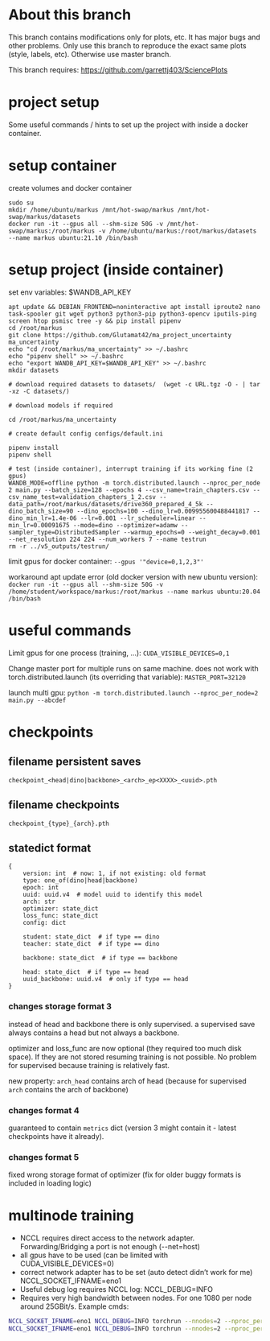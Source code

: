 # About this branch
This branch contains modifications only for plots, etc. It has major bugs and other problems. Only use this branch to reproduce the exact same plots (style, labels, etc). Otherwise use master branch.

This branch requires: https://github.com/garrettj403/SciencePlots


# project setup
Some useful commands / hints to set up the project with inside a docker container.


# setup container
create volumes and docker container
```
sudo su
mkdir /home/ubuntu/markus /mnt/hot-swap/markus /mnt/hot-swap/markus/datasets
docker run -it --gpus all --shm-size 50G -v /mnt/hot-swap/markus:/root/markus -v /home/ubuntu/markus:/root/markus/datasets --name markus ubuntu:21.10 /bin/bash
```

# setup project (inside container)
set env variables: $WANDB_API_KEY
```
apt update && DEBIAN_FRONTEND=noninteractive apt install iproute2 nano task-spooler git wget python3 python3-pip python3-opencv iputils-ping screen htop psmisc tree -y && pip install pipenv
cd /root/markus
git clone https://github.com/Glutamat42/ma_project_uncertainty ma_uncertainty
echo "cd /root/markus/ma_uncertainty" >> ~/.bashrc
echo "pipenv shell" >> ~/.bashrc
echo "export WANDB_API_KEY=$WANDB_API_KEY" >> ~/.bashrc
mkdir datasets

# download required datasets to datasets/  (wget -c URL.tgz -O - | tar -xz -C datasets/)

# download models if required

cd /root/markus/ma_uncertainty

# create default config configs/default.ini

pipenv install
pipenv shell

# test (inside container), interrupt training if its working fine (2 gpus)
WANDB_MODE=offline python -m torch.distributed.launch --nproc_per_node 2 main.py --batch_size=128 --epochs 4 --csv_name=train_chapters.csv --csv_name_test=validation_chapters_1_2.csv --data_path=/root/markus/datasets/drive360_prepared_4_5k --dino_batch_size=90 --dino_epochs=100 --dino_lr=0.009955600488441817 --dino_min_lr=1.4e-06 --lr=0.001 --lr_scheduler=linear --min_lr=0.00091675 --mode=dino --optimizer=adamw --sampler_type=DistributedSampler --warmup_epochs=0 --weight_decay=0.001 --net_resolution 224 224 --num_workers 7 --name testrun
rm -r ../v5_outputs/testrun/
```

limit gpus for docker container: `--gpus '"device=0,1,2,3"'`

workaround apt update error (old docker version with new ubuntu version): `docker run -it --gpus all --shm-size 50G -v /home/student/workspace/markus:/root/markus --name markus ubuntu:20.04 /bin/bash`

# useful commands
Limit gpus for one process (training, ...): `CUDA_VISIBLE_DEVICES=0,1`

Change master port for multiple runs on same machine. does not work with torch.distributed.launch (its overriding that variable): `MASTER_PORT=32120`

launch multi gpu: `python -m torch.distributed.launch --nproc_per_node=2 main.py --abcdef`


# checkpoints
## filename persistent saves
`checkpoint_<head|dino|backbone>_<arch>_ep<XXXX>_<uuid>.pth`

## filename checkpoints
`checkpoint_{type}_{arch}.pth`

## statedict format
```
{
    version: int  # now: 1, if not existing: old format
    type: one_of(dino|head|backbone)
    epoch: int
    uuid: uuid.v4  # model uuid to identify this model
    arch: str
    optimizer: state_dict
    loss_func: state_dict
    config: dict
    
    student: state_dict  # if type == dino
    teacher: state_dict  # if type == dino
    
    backbone: state_dict  # if type == backbone
    
    head: state_dict  # if type == head
    uuid_backbone: uuid.v4  # only if type == head
}
```
### changes storage format 3
instead of head and backbone there is only supervised. a supervised save always contains a head but not always a backbone. 

optimizer and loss_func are now optional (they required too much disk space). If they are not stored resuming training is not possible. No problem for supervised because training is relatively fast.

new property: `arch_head` contains arch of head (because for supervised `arch` contains the arch of backbone)

### changes format 4
guaranteed to contain `metrics` dict (version 3 might contain it - latest checkpoints have it already).

### changes format 5
fixed wrong storage format of optimizer (fix for older buggy formats is included in loading logic)

# multinode training
- NCCL requires direct access to the network adapter. Forwarding/Bridging a port is not enough (--net=host)
- all gpus have to be used (can be limited with CUDA_VISIBLE_DEVICES=0)
- correct network adapter has to be set (auto detect didn’t work for me) NCCL_SOCKET_IFNAME=eno1
- Useful debug log requires NCCL log: NCCL_DEBUG=INFO
- Requires very high bandwidth between nodes. For one 1080 per node around 25GBit/s.
Example cmds:
```bash
NCCL_SOCKET_IFNAME=eno1 NCCL_DEBUG=INFO torchrun --nnodes=2 --nproc_per_node=2 --node_rank=0 --master_addr=10.11.12.13 --master_port=29400 main.py
NCCL_SOCKET_IFNAME=eno1 NCCL_DEBUG=INFO torchrun --nnodes=2 --nproc_per_node=2 --node_rank=1 --master_addr=10.11.12.13 --master_port=29400 main.py
```


